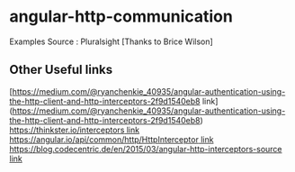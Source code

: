 # angular-http-communication
Examples Source : Pluralsight [Thanks to Brice Wilson]

## Other Useful links

 [https://medium.com/@ryanchenkie_40935/angular-authentication-using-the-http-client-and-http-interceptors-2f9d1540eb8 link] (https://medium.com/@ryanchenkie_40935/angular-authentication-using-the-http-client-and-http-interceptors-2f9d1540eb8)
  [https://thinkster.io/interceptors link](https://thinkster.io/interceptors)
[https://angular.io/api/common/http/HttpInterceptor link](https://angular.io/api/common/http/HttpInterceptor")
[https://blog.codecentric.de/en/2015/03/angular-http-interceptors-source link](https://blog.codecentric.de/en/2015/03/angular-http-interceptors-source/")